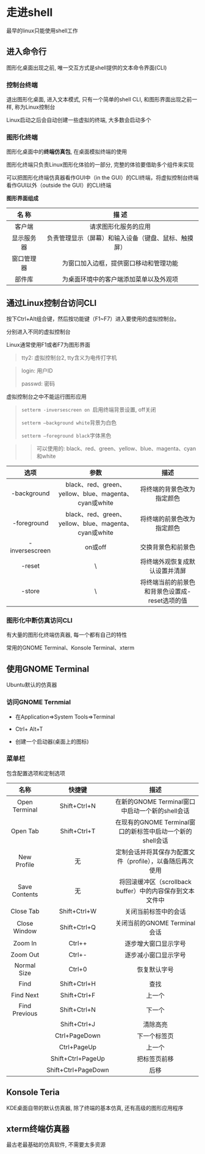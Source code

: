 # 走进shell

最早的linux只能使用shell工作

## 进入命令行

图形化桌面出现之前, 唯一交互方式是shell提供的文本命令界面(CLI)

### 控制台终端

退出图形化桌面, 进入文本模式, 只有一个简单的shell CLI, 和图形界面出现之前一样, 称为Linux控制台

Linux启动之后会自动创建一些虚拟的终端, 大多数会启动多个

### 图形化终端

图形化桌面中的**终端仿真包**, 在桌面模拟终端的使用

图形化终端只负责Linux图形化体验的一部分, 完整的体验要借助多个组件来实现

可以把图形化终端仿真器看作GUI中（in the GUI）的CLI终端，将虚拟控制台终端看作GUI以外（outside the GUI）的CLI终端

**图形界面组成**

|   名  称   |                        描  述                        |
| :--------: | :--------------------------------------------------: |
|   客户端   |                 请求图形化服务的应用                 |
| 显示服务器 | 负责管理显示（屏幕）和输入设备（键盘、鼠标、触摸屏） |
| 窗口管理器 |        为窗口加入边框，提供窗口移动和管理功能        |
|   部件库   |        为桌面环境中的客户端添加菜单以及外观项        |

## 通过Linux控制台访问CLI

按下Ctrl+Alt组合键，然后按功能键（F1~F7）进入要使用的虚拟控制台。

分别进入不同的虚拟控制台

Linux通常使用F1或者F7为图形界面

> tty2: 虚拟控制台2, tty含义为电传打字机

> login: 用户ID
>
> passwd: 密码

虚拟控制台之中不能运行图形应用

> `setterm -inversescreen on `启用终端背景设置, off关闭
>
> `setterm –background white`背景为白色
>
> `setterm –foreground black`字体黑色

> > 可以使用的: black、red、green、yellow、blue、magenta、cyan和white

|      选项      |                         参数                          |                      描述                      |
| :------------: | :---------------------------------------------------: | :--------------------------------------------: |
|  -background   | black、red、green、yellow、blue、magenta、cyan或white |           将终端的背景色改为指定颜色           |
|  -foreground   | black、red、green、yellow、blue、magenta、cyan或white |           将终端的前景色改为指定颜色           |
| -inversescreen |                        on或off                        |               交换背景色和前景色               |
|     -reset     |                           \                           |         将终端外观恢复成默认设置并清屏         |
|     -store     |                           \                           | 将终端当前的前景色和背景色设置成-reset选项的值 |

### 图形化中断仿真访问CLI

有大量的图形化终端仿真器, 每一个都有自己的特性

常用的GNOME Terminal、Konsole Terminal、xterm

## 使用GNOME Terminal

Ubuntu默认的仿真器

### 访问GNOME Ternmial

+ 在Application=>System Tools=>Terminal

+ Ctrl+ Alt+T

+ 创建一个启动器(桌面上的图标)

### 菜单栏

包含配置选项和定制选项

|     名称      |       快捷键        |                           描述                            |
| :-----------: | :-----------------: | :-------------------------------------------------------: |
| Open Terminal |    Shift+Ctrl+N     |      在新的GNOME Terminal窗口中启动一个新的shell会话      |
|   Open Tab    |    Shift+Ctrl+T     | 在现有的GNOME Terminal窗口的新标签中启动一个新的shell会话 |
|  New Profile  |         无          | 定制会话并将其保存为配置文件（profile），以备随后再次使用 |
| Save Contents |         无          | 将回滚缓冲区（scrollback buffer）中的内容保存到文本文件中 |
|   Close Tab   |    Shift+Ctrl+W     |                   关闭当前标签中的会话                    |
| Close Window  |    Shift+Ctrl+Q     |               关闭当前的GNOME Terminal会话                |
|    Zoom In    |       Ctrl++        |                   逐步增大窗口显示字号                    |
|   Zoom Out    |       Ctrl+-        |                   逐步减小窗口显示字号                    |
|  Normal Size  |       Ctrl+0        |                       恢复默认字号                        |
|     Find      |    Shift+Ctrl+H     |                           查找                            |
|   Find Next   |    Shift+Ctrl+F     |                          上一个                           |
| Find Previous |    Shift+Ctrl+N     |                          下一个                           |
|               |    Shift+Ctrl+J     |                         清除高亮                          |
|               |    Ctrl+PageDown    |                       下一个标签页                        |
|               |     Ctrl+PageUp     |                          上一个                           |
|               |  Shift+Ctrl+PageUp  |                       把标签页前移                        |
|               | Shift+Ctrl+PageDown |                           后移                            |

## Konsole Teria

KDE桌面自带的默认仿真器, 除了终端的基本仿真, 还有高级的图形应用程序

## xterm终端仿真器

最古老最基础的仿真软件, 不需要太多资源

